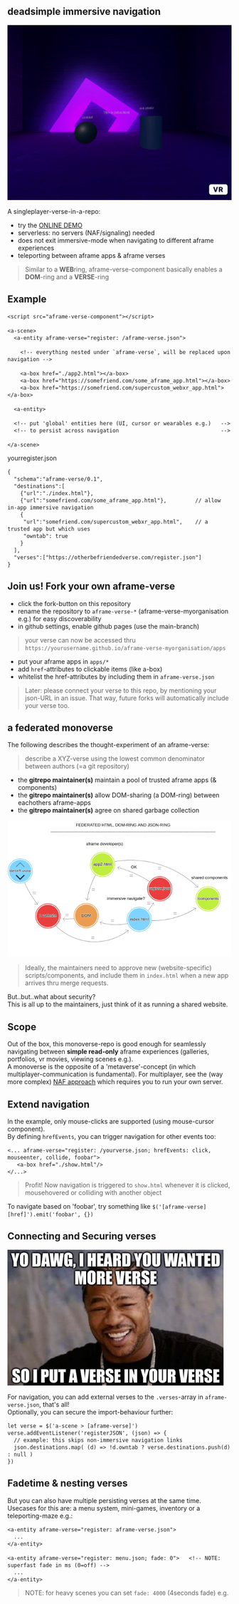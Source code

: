 ## deadsimple immersive navigation

![](.img/demo.gif)

A singleplayer-verse-in-a-repo:

* try the [ONLINE DEMO](https://coderofsalvation.github.io/aframe-verse/apps/)
* serverless: no servers (NAF/signaling) needed
* does not exit immersive-mode when navigating to different aframe experiences
* teleporting between aframe apps & aframe verses 

> Similar to a **WEB**ring, aframe-verse-component basically enables a **DOM**-ring and a **VERSE**-ring

## Example

```
<script src="aframe-verse-component"></script>

<a-scene>
  <a-entity aframe-verse="register: /aframe-verse.json">

    <!-- everything nested under `aframe-verse`, will be replaced upon navigation -->

    <a-box href="./app2.html"></a-box>
    <a-box href="https://somefriend.com/some_aframe_app.html"></a-box>
    <a-box href="https://somefriend.com/supercustom_webxr_app.html"></a-box>

  <a-entity>

  <!-- put 'global' entities here (UI, cursor or wearables e.g.)   -->
  <!-- to persist across navigation                                -->

</a-scene>
```

yourregister.json
```
{
  "schema":"aframe-verse/0.1",
  "destinations":[ 
    {"url":"./index.html"},
    {"url":"somefriend.com/some_aframe_app.html"},         // allow in-app immersive navigation
    {
     "url":"somefriend.com/supercustom_webxr_app.html",    // a trusted app but which uses 
     "owntab": true                         
    }
  ], 
  "verses":["https://otherbefriendedverse.com/register.json"]
}
```

## Join us! Fork your own aframe-verse

* click the fork-button on this repository
* rename the repository to `aframe-verse-*` (aframe-verse-myorganisation e.g.) for easy discoverability
* in github settings, enable github pages (use the main-branch)

> your verse can now be accessed thru `https://yourusername.github.io/aframe-verse-myorganisation/apps`

* put your aframe apps in `apps/*`
* add `href`-attributes to clickable items (like a-box)
* whitelist the href-attributes by including them in `aframe-verse.json`

> Later: please connect your verse to this repo, by mentioning your json-URL in an issue. That way, future forks will automatically include your verse too.

## a federated monoverse

The following describes the thought-experiment of an aframe-verse:

> describe a XYZ-verse using the lowest common denominator between authors (=a git repository)

* the **gitrepo maintainer(s)** maintain a pool of trusted aframe apps (& components)
* the **gitrepo maintainer(s)** allow DOM-sharing (a DOM-ring) between eachothers aframe-apps
* the **gitrepo maintainer(s)** agree on shared garbage collection 

![](.img/flow.gif)

> Ideally, the maintainers need to approve new (website-specific) scripts/components, and include them in `index.html` when a new app arrives thru merge requests.

But..but..what about security?<br>
This is all up to the maintainers, just think of it as running a shared website.

## Scope

Out of the box, this monoverse-repo is good enough for seamlessly navigating between **simple read-only** aframe experiences (galleries, portfolios, vr movies, viewing scenes e.g.).<br>
A monoverse is the opposite of a 'metaverse'-concept (in which multiplayer-communication is fundamental).
For multiplayer, see the (way more complex) [NAF approach](https://github.com/networked-aframe) which requires you to run your own server.

## Extend navigation 

In the example, only mouse-clicks are supported (using mouse-cursor component).<br>
By defining `hrefEvents`, you can trigger navigation for other events too:

```
<... aframe-verse="register: /yourverse.json; hrefEvents: click, mouseenter, collide, foobar">
   <a-box href="./show.html"/>  
</...>
```

> Profit! Now navigation is triggered to `show.html` whenever it is clicked, mousehovered or colliding with another object

To navigate based on 'foobar', try something like `$('[aframe-verse] [href]').emit('foobar', {})`

## Connecting and Securing verses

![](.img/yodawg.jpg)

For navigation, you can add external verses to the `.verses`-array in `aframe-verse.json`, that's all!<br>
Optionally, you can secure the import-behaviour further:

```
let verse = $('a-scene > [aframe-verse]')
verse.addEventListener('registerJSON', (json) => {
  // example: this skips non-immersive navigation links
  json.destinations.map( (d) => !d.owntab ? verse.destinations.push(d) : null )
})
```

## Fadetime & nesting verses

But you can also have multiple persisting verses at the same time.
Usecases for this are: a menu system, mini-games, inventory or a teleporting-maze e.g.:

```
<a-entity aframe-verse="register: aframe-verse.json">
  ...
</a-entity>

<a-entity aframe-verse="register: menu.json; fade: 0">   <!-- NOTE: superfast fade in ms (0=off) -->
  ...
</a-entity>

```

> NOTE: for heavy scenes you can set `fade: 4000` (4seconds fade) e.g.
